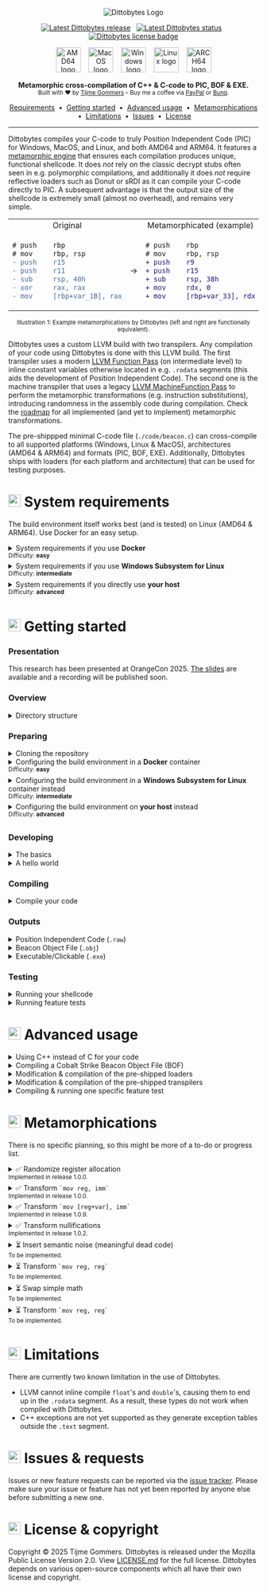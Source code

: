 <p align="center">
    <img src="https://gist.githubusercontent.com/tijme/c77f321c8dacd6d8ce8e0f9e2ab8c719/raw/029692c26cb1dd1c05f1c4544a96d333544b9f3a/dittobytes.svg" alt="Dittobytes Logo" />
</p>
<p align="center">
    <a href="https://github.com/tijme/dittobytes/releases"><img src="https://img.shields.io/github/v/release/tijme/dittobytes?style=for-the-badge&labelColor=850447&color=ba0745&cache=1" alt="Latest Dittobytes release" /></a>
    &nbsp;
    <a href="https://github.com/tijme/dittobytes/actions"><img src="https://img.shields.io/github/actions/workflow/status/tijme/dittobytes/validation.yml?style=for-the-badge&labelColor=850447&color=ba0745&cache=1" alt="Latest Dittobytes status" /></a>
    &nbsp;
    <a href="https://github.com/tijme/dittobytes/blob/master/LICENSE.md"><img src="https://img.shields.io/badge/License-MPL%20V2.0-ba0745?style=for-the-badge&labelColor=850447&cache=1" alt="Dittobytes license badge" /></a>
</p>
<p align="center">
    <img src="https://gist.githubusercontent.com/tijme/ac043c7360ebcb89ac3be393a152dde0/raw/2f4bfb6f639419b49c9a2e3bfa440fdfd7576949/arch_amd64.svg" alt="AMD64 logo" width="50" height="50" />
    &nbsp;&nbsp;
    <img src="https://gist.githubusercontent.com/tijme/7262f114a2e018e323fd97837525f87d/raw/5e58faa4765f054e86e7c774be06bacb6e630b7b/os_macos.svg" alt="MacOS logo" width="50" height="50" />
    &nbsp;&nbsp;
    <img src="https://gist.githubusercontent.com/tijme/7262f114a2e018e323fd97837525f87d/raw/5e58faa4765f054e86e7c774be06bacb6e630b7b/os_windows.svg" alt="Windows logo" width="50" height="50" />
    &nbsp;&nbsp;
    <img src="https://gist.githubusercontent.com/tijme/7262f114a2e018e323fd97837525f87d/raw/5e58faa4765f054e86e7c774be06bacb6e630b7b/os_linux.svg" alt="Linux logo" width="50" height="50" />
    &nbsp;&nbsp;
    <img src="https://gist.githubusercontent.com/tijme/a5e815ace37e12dc8e36060cc31cee4d/raw/2f6fba67d2d597294de5ccaec48d1325f0c76354/arch_arm64.svg" alt="ARCH64 logo" width="50" height="50" />
</p>
<p align="center">
    <b>Metamorphic cross-compilation of C++ & C-code to PIC, BOF & EXE.</b>
    <br/>
    <sup>Built with ♥ by <a href="https://www.linkedin.com/in/tijme/">Tijme Gommers</a> – Buy me a coffee via <a href="https://dittobytes.com/sponsor-via-paypal">PayPal</a> or <a href="https://dittobytes.com/sponsor-via-bunq">Bunq</a>.</sup>
    <br/>
</p>
<p align="center">
    <a href="#-system-requirements">Requirements</a>
    &nbsp;•&nbsp;
    <a href="#-getting-started">Getting started</a>
    &nbsp;•&nbsp;
    <a href="#-advanced-usage">Advanced usage</a>
    &nbsp;•&nbsp;
    <a href="#-metamorphications">Metamorphications</a>
    &nbsp;•&nbsp;
    <a href="#-limitations">Limitations</a>
    &nbsp;•&nbsp;
    <a href="#-issues--requests">Issues</a>
    &nbsp;•&nbsp;
    <a href="#-license--copyright">License</a>
</p>
<hr>

Dittobytes compiles your C-code to truly Position Independent Code (PIC) for Windows, MacOS, and Linux, and both AMD64 and ARM64. It features a [metamorphic engine](https://en.wikipedia.org/wiki/Metamorphic_code) that ensures each compilation produces unique, functional shellcode. It does *not* rely on the classic decrypt stubs often seen in e.g. polymorphic compilations, and additionally it does *not* require reflective loaders such as Donut or sRDI as it can compile your C-code directly to PIC. A subsequent advantage is that the output size of the shellcode is extremely small (almost no overhead), and remains very simple.

<table align=center>
    <tr>
        <td align=center>Original</td>
        <td align=center></td>
        <td align=center>Metamorphicated (example)</td>
    </tr>
    <tr>
        <td>

```diff
# push    rbp
# mov     rbp, rsp
- push    r15
- push    r11
- sub     rsp, 40h
- xor     rax, rax
- mov     [rbp+var_1B], rax
```

</td>
<td align=center>→</td>
<td>
        
```diff
# push    rbp
# mov     rbp, rsp
+ push    r9
+ push    r15
+ sub     rsp, 38h
+ mov     rdx, 0
+ mov     [rbp+var_33], rdx
```

</td>
</tr>
</table>
<p align=center><sup>Illustration 1: Example metamorphications by Dittobytes (left and right are functionally equivalent).</sup></p>

<p>
    Dittobytes uses a custom LLVM build with two transpilers. Any compilation of your code using Dittobytes is done with this LLVM build. The first transpiler uses a modern <a href="https://llvm.org/docs/WritingAnLLVMNewPMPass.html">LLVM Function Pass</a> (on intermediate level) to inline constant variables otherwise located in e.g. <code>.rodata</code> segments (this aids the development of Position Independent Code). The second one is the machine transpiler that uses a legacy <a href="https://llvm.org/docs/WritingAnLLVMPass.html#the-machinefunctionpass-class">LLVM MachineFunction Pass</a> to perform the metamorphic transformations (e.g. instruction substitutions), introducing randomness in the assembly code during compilation. Check the <a href="#-metamorphications">roadmap</a> for all implemented (and yet to implement) metamorphic transformations.
</p>

The pre-shippped minimal C-code file (`./code/beacon.c`) can cross-compile to all supported platforms (Windows, Linux & MacOS), architectures (AMD64 & ARM64) and formats (PIC, BOF, EXE). Additionally, Dittobytes ships with loaders (for each platform and architecture) that can be used for testing purposes.

<h1><img src="https://gist.githubusercontent.com/tijme/c77f321c8dacd6d8ce8e0f9e2ab8c719/raw/b74e2cd4679ddc3dc6e14c0651d1489cddfd1ea8/logo-heading.svg" width=25 height=25 /> System requirements</h1>

<p>The build environment itself works best (and is tested) on Linux (AMD64 & ARM64). Use Docker for an easy setup.</p>

<details>
    <summary>System requirements if you use <b>Docker</b><br><sup>Difficulty: <strong>easy</strong></summary>
    <hr>
    <p>
        A custom version of <a href="https://github.com/tijme/forked-dittobytes-llvm-project/tree/release/18.x">LLVM</a> needs to be built from source, which requires quite some memory and disk space to be allocated by Docker. The build takes around 2.5 hours. I got it to work with the following Docker resource configuration.
        <blockquote>⚠️ If Docker cannot allocate enough resources, the build might fail with an error like <code>ResourceExhausted: cannot allocate memory</code>.</blockquote>
        <ul>
            <li>Set CPU limit to: <code>8</code>.</li>
            <li>Set memory limit to: <code>10 GB</code>.</li>
            <li>Set swap to: <code>2 GB</code>.</li>
            <li>Set disk usage limit: <code>1 TB</code> (though this can likely be much lower).</li>
        </ul>
    </p>
    <hr>
</details>

<details>
    <summary>System requirements if you use <b>Windows Subsystem for Linux</b><br><sup>Difficulty: <strong>intermediate</strong></summary>
    <hr>
    <p>
        A custom version of <a href="https://github.com/tijme/forked-dittobytes-llvm-project/tree/release/18.x">LLVM</a> needs to be built from source. Quite some memory and disk space is required. The build takes around 2.5 hours. I got it to work with the following resources.
        <ul>
            <li>CPU cores: <code>8</code>.</li>
            <li>Memory: <code>10 GB</code>.</li>
            <li>Disk space: <code>1 TB</code> (though this can likely be much lower).</li>
        </ul>
    </p>
    <hr>
</details>

<details>
    <summary>System requirements if you directly use <b>your host</b><br><sup>Difficulty: <strong>advanced</strong></summary>
    <hr>
    <p>
        A custom version of <a href="https://github.com/tijme/forked-dittobytes-llvm-project/tree/release/18.x">LLVM</a> needs to be built from source. Quite some memory and disk space is required. The build takes around 2.5 hours. I got it to work with the following resources.
        <ul>
            <li>CPU cores: <code>8</code>.</li>
            <li>Memory: <code>10 GB</code>.</li>
            <li>Disk space: <code>1 TB</code> (though this can likely be much lower).</li>
        </ul>
    </p>
    <hr>
</details>

<h1><img src="https://gist.githubusercontent.com/tijme/c77f321c8dacd6d8ce8e0f9e2ab8c719/raw/b74e2cd4679ddc3dc6e14c0651d1489cddfd1ea8/logo-heading.svg" width=25 height=25 /> Getting started</h1>

### Presentation

This research has been presented at OrangeCon 2025. [The slides](https://github.com/tijme/dittobytes/blob/master/.github/presentation/In%20Memory%20of%20In-Memory%20Detection.pdf) are available and a recording will be published soon.

### Overview

<details>
    <summary>Directory structure</summary>
    <hr>

    dittobytes/
    ├── code/                               # Your C-code that will compile to shellcode.
    │   ├── beacon.c                        # Example file that you can compile using Dittobytes.
    ├── build/                              # Build dir containing loaders and your shellcodes.
    │   ├── beacon-[platform]-[arch].raw    # Your C-code compiled to raw shellcode (.text segment only).
    │   ├── beacon-[platform]-[arch].obj    # Your C-code compiled to BOF/COFF format.
    │   ├── beacon-[platform]-[arch].exe    # Your C-code compiled to executable format.
    │   ├── loader-[platform]-[arch]        # Pre-built raw shellcode loaders for testing purposes.
    │   └── ...
    └── ditto/                              # Internal files supporting the Dittobytes project.
        ├── loaders/                        # Simple shellcode loaders for testing purposes (pre-built).
        │   └── [platform]/
        │       ├── src/
        │       │   └── main.c
        │       └── lib/
        │           └── ...
        ├── scripts/                        # Helper scripts used by the makefile(s).
        │   ├── extract-text-segment.py
        │   └── ...
        ├── tests/                          # C-code files used for feature testing.
        │   ├── [feature-test].c
        │   └── ...
        └── transpilers/                    # The LLVM plugins that act as metamorphic engine.
            ├── intermediate/
            │   └── src/
            │       ├── IntermediateTranspiler.cpp
            │       └── ...
            └── machine/
                └── src/
                    ├── MachineTranspiler.cpp
                    └── ...

<hr>
</details>

### Preparing

<details>
    <summary>Cloning the repository</summary>
    <hr>
    <ul>
        <li>Clone this repository using Git:<br><pre><code>git clone https://github.com/tijme/dittobytes.git</code></pre></li>
        <li>Manually <a href="https://github.com/tijme/dittobytes/blob/master/.github/laughing.gif">review</a> the code so you know what you're compiling and running.</li>
        <li>Finally, move into the project directory and start developing:<br><pre><code>cd ./dittobytes/</code></pre></li>
    </ul>
    <hr>
</details>

<details>
    <summary>Configuring the build environment in a <b>Docker</b> container<br><sup>Difficulty: <strong>easy</strong></summary>
    <hr>
    <p>
        The easiest way to use Dittobytes is via Docker. For this, you need to build a Docker image using the provided <code>Dockerfile</code>.
        <br>
        <ul>
            <li>Build the Docker image:<br><pre><code>docker buildx build -t dittobytes .</code></pre></li>
            <li>Building the image will take around 2.5 hours as LLVM needs to be built from source.</li>
        </ul>
    </p>
    <hr>
</details>

<details>
    <summary>Configuring the build environment in a <b>Windows Subsystem for Linux</b> container instead<br><sup>Difficulty: <strong>intermediate</strong></summary>
    <hr>
    <p>
        If you are on Windows, a more performant option to build the build tools is to use Windows Subsystem for Linux (WSL). However, in contrast to Docker, the installation of the build tools is a manual process.
        <br>
        <ul>
            <li>First of all, install a Debian WSL container:<br><pre><code>wsl --install -d Debian</code></pre></li>
            <li>Then start & enter the container:<br><pre><code>wsl -d Debian</code></pre></li>
        </ul>
        <p>
            Custom versions of Clang and LLVM are eventually used to cross-compile your code, the loaders and the transpilers. Performing this compilation in WSL requires you to configure your WSL the same way as the Docker container is configured. Take a look at the <a href="https://github.com/tijme/dittobytes/blob/master/Dockerfile">Dockerfile</a> or <a href="https://github.com/tijme/dittobytes/blob/master/.github/workflows/validation.yml">GitHub Workflow</a> for reference. Follow the exact same steps as in one of those files. For now, there is no further documentation on setting up the environment in WSL.
        </p>
    </p>
    <hr>
</details>

<details>
    <summary>Configuring the build environment on <b>your host</b> instead<br><sup>Difficulty: <strong>advanced</strong></summary>
    <hr>
    <p>
        Custom versions of Clang and LLVM are used to cross-compile your code, the loaders and the transpilers. If you want to perform this compilation on your host machine, configure your host the same way as the Docker container is configured. Take a look at the <a href="https://github.com/tijme/dittobytes/blob/master/Dockerfile">Dockerfile</a> or <a href="https://github.com/tijme/dittobytes/blob/master/.github/workflows/validation.yml">GitHub Workflow</a> for reference. Follow the exact same steps as in one of those files. And please make sure you're on a Linux host. For now, there is no further documentation on setting up the environment on your host machine. 
    </p>
    <hr>
</details>

### Developing

<details>
    <summary>The basics</summary>
    <hr>
    <p>
        You can modify <code>./code/beacon.c</code> however you like. Just keep the following in mind:
        <br>
        <ul>
            <li>The first function in your code must be named <code>EntryFunction</code>.</li>
            <li><code>EntryFunction</code> must literally (in order) be the first function in your code.</li>
            <li>You cannot use global variables (PIC limitation).</li>
            <li>You cannot use any data from other segments (PIC limitation).</li>
            <li>You must resolve any API function you want to use by yourself (PIC limitation).</li>
        </ul>
    </p>
    <p>
        The following example may give you some guidance. It simulates global variables by using a context struct that you would need to pass to any function you call. It initializes a string by using a <code>char[]</code> array. It calls another function by defining its definition first (as the other function needs to be defined before you can call it, but it cannot be the first function in your code).
    </p>
    <p>
        <a href="https://github.com/tijme/dittobytes/blob/master/code/examples/example-basics/example-basics.c">Example 'The Basics' (<code>example-basics.c</code>)</a>
    </p>
    <hr>
</details>

<details>
    <summary>A hello world</summary>
    <hr>
    <p>
        A hello world requires printing to the console, thus requiring an OS API call to e.g. <code>puts</code>. This is OS specific. For example, for Windows it would require loading <code>KERNEL32.dll</code>, ultimately resolving <code>LoadLibraryA</code> and <code>GetProcAddress</code>. With these two functions resolved, you can then load any function address, such as the address of <code>puts</code>.
    </p>
    <p>
        An example would become quite large, thus for now I'd like to forward you to example file below. It is a Position Independent Code (PIC) for Windows AMD64 & ARM64 which pops a calculator as example.
    </p>
    <p>
        <a href="https://github.com/tijme/dittobytes/blob/master/code/examples/example-calc/example-calc.c">Example 'Popping Calc' (<code>example-calc.c</code>)</a>
    </p>
    <hr>
</details>

### Compiling

<details>
    <summary>Compile your code</summary>
    <hr>
    <ul>
        <li>If using Docker, run the Dittobytes container (or use an equivalent command for your build environment):<br><pre><code>docker run --rm -v ".:/tmp/workdir" -it dittobytes</code></pre></li>
        <li>Compile your code (for all platforms, architectures & formats):<br><pre><code>make</code></pre></li>
        <li>You can also create specific builds: <code>make beacon-[platform]-[arch]-[format]</code>.
            <ul>
                <li>Options:
                    <ul>
                        <li>Platforms: <code>win</code>,<code>lin</code>,<code>mac</code>.</li>
                        <li>Architectures: <code>amd64</code>,<code>arm64</code>.</li>
                        <li>Formats: <code>exe</code>,<code>raw</code>,<code>bof</code>.</li>
                    </ul>
                </li>
                <li>Examples:
                    <ul>
                        <li><code>make beacon-win-amd64-bof</code> (compile your code to Windows AMD64 BOF/COFF).</li>
                        <li><code>make beacon-mac-arm64-raw</code> (compile your code to MacOS ARM64 raw shellcode).</li>
                        <li><code>make beacon-lin-all-raw</code> (compile your shellcode to raw shellcode for Linux and any architecture).</li>
                        <li><code>make beacon-all-all-raw</code> (compile your shellcode to raw shellcode for any platform and architecture).</li>
                        <li><code>make beacon-all-all-all</code> (compile your shellcode to any format any platform and any architecture).</li>
                    </ul>
                </li>
            </ul>
        </li>
    </ul>
    <hr>
</details>

### Outputs

<details>
    <summary>Position Independent Code (<code>.raw</code>)</summary>
    <hr>
    <p>Dittobytes was originally designed to output Truly Position Independent Code (PIC). Simply put, PIC consists of the executable assembly instructions from the <code>.text</code> segment of an executable binary, without any reference to other segments or absolute memory addresses.</p>
    <p>Dittobytes generates <code>.raw</code> files for Windows, Linux and MacOS (and both AMD64 and ARM64).</p>
    <hr>
</details>

<details>
    <summary>Beacon Object File (<code>.obj</code>)</summary>
    <hr>
    <p>In the process of creating Position Independent Code, Dittobytes creates an <code>.obj</code> file (COFF/ELF format). This file is later used to extract the <code>.text</code> segment (<code>.raw</code>) from, or create the executable format (<code>.exe</code>) with. However, the <code>.obj</code> file itself can be used as Cobalt Strike (or any other C&C framework) Beacon Object File (BOF) as well.</p>
    <p>Dittobytes generates <code>.obj</code> files for Windows, Linux and MacOS (and both AMD64 and ARM64).</p>
    <hr>
</details>

<details>
    <summary>Executable/Clickable (<code>.exe</code>)</summary>
    <hr>
    <p>Dittobytes uses the generated Position Independent Code (PIC) in the <code>.obj</code> file to eventually generate an executable/clickable file format (<code>.exe</code>). This means that all executables generated by Dittobytes solely contain Position Independent Code (PIC). For example, constants are inlined instead of stored in the <code>.rodata</code> segment.</p>
    <p>Dittobytes generates <code>.exe</code> files for Windows, Linux and MacOS (and both AMD64 and ARM64).</p>
    <hr>
</details>

### Testing

<details>
    <summary>Running your shellcode</summary>
    <hr>
    <ul>
        <li>
            Run and test your shellcode using the pre-shipped shellcode loader:
            <br>
            <pre><code>./build/loader-[os]-[arch].[ext] ./build/beacon-[os]-[arch].raw</code></pre>
        </li>
    </ul>
    <hr>
</details>

<details>
    <summary>Running feature tests</summary>
    <hr>
    <p>
        Dittobytes comes pre-shipped with feature tests. A feature test is similar to a unit test, but tests from a large feature perspective, instead of a specific code unit perspective. Currently, you can only run feature tests for shellcodes that are compiled for the platform you are running the tests on. For example, in the Docker container only the Linux shellcode would be tested & verified.
        <br>
        <ul>
            <li>If using Docker, run a Dittobytes container:<br><pre><code>docker run --rm -v ".:/tmp/workdir" -it dittobytes</code></pre></li>
            <li>Build the tests:<br><pre><code>make test-suite-build</code></pre></li>
            <li>Run the tests:<br><pre><code>make test-suite-test</code></pre></li>
        </ul>
    </p>
    <hr>
</details>

<h1><img src="https://gist.githubusercontent.com/tijme/c77f321c8dacd6d8ce8e0f9e2ab8c719/raw/b74e2cd4679ddc3dc6e14c0651d1489cddfd1ea8/logo-heading.svg" width=25 height=25 /> Advanced usage</h1>

<details>
    <summary>Using C++ instead of C for your code</summary>
    <hr>
    <p>
        You can easily utilize functionality of C++ by renaming your code file from <code>./code/beacon.c</code> to <code>./code/beacon.cpp</code>. Just make sure to prepend the <code>EntryFunction</code> in the file with <code>extern "C"</code>. Also ensure that the <code>SOURCE_PATH</code> option in the <code>makefile</code> points to the new filename. Do note that you <b>cannot</b> use functionality from external libraries such as <code>libstdc++</code> or <code>libc++</code>. This means you <b>cannot</b> make use of e.g. <code>std::string</code> ⚠️.
    </p>
    <p>
        <a href="https://github.com/tijme/dittobytes/blob/master/code/examples/example-cpp/example-cpp.cpp">Example 'C++ instead of C-code' (<code>example-cpp.c</code>)</a>
    </p>
    <p>Compiling C++ code in Dittobytes works exactly the same as compiling regular C-code.</p>
    <ul>
        <li>If using Docker, run a Dittobytes container:<br><pre><code>docker run --rm -v ".:/tmp/workdir" -it dittobytes</code></pre></li>
        <li>Then compile your code:<br><pre><code>make</code></pre></li>
    </ul>
    <hr>
</details>

<details>
    <summary>Compiling a Cobalt Strike Beacon Object File (BOF)</summary>
    <hr>
    <p>
        To compile a Beacon Object File (BOF) for Cobalt Strike or any other Command & Control framework, copy <code>./code/examples/example-bof/example-bof.c</code> to <code>./code/beacon.c</code>. Then adjust the source code to your needs.
    </p>
    <p>
        <a href="https://github.com/tijme/dittobytes/blob/master/code/examples/example-bof/example-bof.c">Example 'Beacon Object File' (<code>example-bof.c</code>)</a>
    </p>
    <p>Remember to solely compile to the <code>BOF/COFF</code> format using the <code>make</code> command (see below example) ⚠️.</p>
    <ul>
        <li>If using Docker, run a Dittobytes container:<br><pre><code>docker run --rm -v ".:/tmp/workdir" -it dittobytes</code></pre></li>
        <li>Then compile your code:<br><pre><code>make beacon-win-amd64-bof</code></pre></li>
    </ul>
    <hr>
</details>

<details>
    <summary>Modification & compilation of the pre-shipped loaders</summary>
    <hr>
    <p>
        You can modify the pre-shipped loaders by editing the code in <code>./ditto/loaders/[platform]/src/main.c</code>, after which you can compile them using the following commands in the root of the Dittobytes project:
        <br>
        <ul>
            <li>If using Docker, run a Dittobytes container:<br><pre><code>docker run --rm -v ".:/tmp/workdir" -it dittobytes</code></pre></li>
            <li>Compile the loaders:<br><pre><code>make ditto-loaders</code></pre></li>
        </ul>
    </p>
    <hr>
</details>

<details>
    <summary>Modification & compilation of the pre-shipped transpilers</summary>
    <hr>
    <p>
        You can modify the pre-shipped transpiler(s) by editing the code in <code>./ditto/transpilers/[type]/src/[type].cpp</code>, after which you can compile them using the following commands in the root of the Dittobytes project:
        <br>
        <ul>
            <li>If using Docker, run a Dittobytes container:<br><pre><code>docker run --rm -v ".:/tmp/workdir" -it dittobytes</code></pre></li>
            <li>Compile the transpilers:<br><pre><code>make ditto-transpilers</code></pre></li>
        </ul>
        Dittobytes ships with two transpilers. The first one is the intermediate transpiler that uses a modern <a href="https://llvm.org/docs/WritingAnLLVMNewPMPass.html">LLVM Function Pass</a> to inline constant variables otherwise located in <code>.rodata</code> segments. The second one is the machine transpiler that uses a legacy <a href="https://llvm.org/docs/WritingAnLLVMPass.html#the-machinefunctionpass-class">LLVM MachineFunction Pass</a> to perform the metamorphism.
    </p>
    <hr>
</details>

<details>
    <summary>Compiling & running one specific feature test</summary>
    <hr>
    <p>
        The test-suite commands in the makefile usually compile and test all feature tests (cross-os and cross-architecture). If you want to test just one specific feature test, or if you want to to test build artifacts for a specific os or architecture, use the commands below. You can adjust the <code>TEST_*</code> arguments to your needs.
        <br>
        <ul>
            <li>If using Docker, run a Dittobytes container:<br><pre><code>docker run --rm -v ".:/tmp/workdir" -it dittobytes</code></pre></li>
            <li>Build the test(s):<br><pre><code>make TEST_OS=win TEST_ARCH=arm64 TEST_SOURCE_PATH=./ditto/tests/all/all/3_metamorphication_010_transform_nullifications.c TEST_METAMORPHICATION=transform_nullifications test-suite-build</code></pre></li>
            <li>Run the test(s):<br><pre><code>make TEST_OS=win TEST_ARCH=arm64 TEST_SOURCE_PATH=./ditto/tests/all/all/3_metamorphication_010_transform_nullifications.c TEST_METAMORPHICATION=transform_nullifications test-suite-test</code></pre></li>
        </ul>
        The above example would build the feature test <code>3_metamorphication_010_transform_nullifications.c</code> for Windows ARM64. This may result in many build artifacts (<code>[amount of feature tests] × [amount of os's] × [amount of arch's] × [amount of metamorphications]</code>), in this case 1 (<code>1 × 1 × 1 × 1</code>). The second command verifies the build artifacts based on the <code>@verify</code> statements in the feature test source code file(s).
    </p>
    <hr>
</details>

<h1><img src="https://gist.githubusercontent.com/tijme/c77f321c8dacd6d8ce8e0f9e2ab8c719/raw/b74e2cd4679ddc3dc6e14c0651d1489cddfd1ea8/logo-heading.svg" width=25 height=25 /> Metamorphications</h1>

There is no specific planning, so this might be more of a to-do or progress list.

<details>
    <summary>
        ✅ Randomize register allocation<br>
        <sup>Implemented in release 1.0.0.</sup>
    </summary>
    <p>Randomizes the allocation order of CPU registers, causing different registers to be used each compile.</p>
    <table>
        <tr>
            <td align=center>Original</td>
            <td></td>
            <td align=center>Metamorphicated (sample 1)</td>
            <td align=center>Metamorphicated (sample 2)</td>
        </tr>
        <tr>
            <td>

```diff
- mov     rcx, 3Eh
- mov     rdx, 4Fh
- lea     r8, [rbp+var]
```

</td>
<td align=center>→</td>
<td>

```diff
+ mov     r11, 3Eh
+ mov     r10, 4Fh
+ lea     r9, [rbp+var]
```

</td>
<td>

```diff
+ mov     r9, 3Eh
+ mov     r12, 4Fh
+ lea     rdi, [rbp+var]
```

</td>
        </tr>
    </table>
    <hr>
</details>

<details>
    <summary>
        ✅ Transform <code>`mov reg, imm`</code><br>
        <sup>Implemented in release 1.0.0.</sup>
    </summary>
    <p>Substitutes instructions that move an immediate value to a register in various ways each compile.</p>
    <table>
        <tr>
            <td align=center>Original</td>
            <td></td>
            <td align=center>Metamorphicated (sample 1)</td>
            <td align=center>Metamorphicated (sample 2)</td>
        </tr>
        <tr>
            <td>

```diff
- mov     rcx, BAh
```

</td>
<td align=center>→</td>
<td>

```diff
+ mov     rax, EFh
+ mov     rcx, 55h
+ xor     rcx, rax
```

</td>
<td>

```diff
+ mov     rax, 3Bh
+ mov     rcx, 7Fh
+ add     rcx, rax
```

</td>
        </tr>
    </table>
    <hr>
</details>

<details>
    <summary>
        ✅ Transform <code>`mov [reg+var], imm`</code><br>
        <sup>Implemented in release 1.0.9.</sup>
    </summary>
    <p>Substitutes instructions that move an immediate value to the stack in various ways each compile.</p>
    <table>
        <tr>
            <td align=center>Original</td>
            <td></td>
            <td align=center>Metamorphicated (sample 1)</td>
            <td align=center>Metamorphicated (sample 2)</td>
        </tr>
        <tr>
            <td>

```diff
- mov     [rcx+var_8], 83h
```

</td>
<td align=center>→</td>
<td>

```diff
+ mov     rax, D9h
+ mov     [rcx+var_8], AAh
+ add     [rcx+var_8], rax
```

</td>
<td>

```diff
+ mov     rax, 11h
+ mov     [rcx+var_8], 92h
+ xor     [rcx+var_8], rax
```

</td>
        </tr>
    </table>
    <hr>
</details>

<details>
    <summary>
        ✅ Transform nullifications<br>
        <sup>Implemented in release 1.0.2.</sup>
    </summary>
    <p>Substitutes various instructions that nullify a register each compile.</p>
    <table>
        <tr>
            <td align=center>Original</td>
            <td></td>
            <td align=center>Metamorphicated (sample 1)</td>
            <td align=center>Metamorphicated (sample 2)</td>
        </tr>
        <tr>
            <td>

```diff
- xor     r12, r12
```

</td>
<td align=center>→</td>
<td>

```diff
+ mov     r12, 0
```

</td>
<td>

```diff
! Yet to be implemented
+ sub     r12, r12
```

</td>
        </tr>
    </table>
    <hr>
</details>

<details>
    <summary>
        ⏳ Insert semantic noise (meaningful dead code)<br>
        <sup>To be implemented.</sup>
    </summary>
    <p>Insertion of opaque instructions or basic blocks (from trusted software) that do not affect code functionality.</p>
    <table>
        <tr>
            <td align=center>Original</td>
            <td></td>
            <td align=center>Metamorphicated (sample 1)</td>
            <td align=center>Metamorphicated (sample 2)</td>
        </tr>
        <tr>
            <td>

```diff
- mov     rax, 1
```

</td>
<td align=center>→</td>
<td>

```diff
+ mov     rax, 1
+ mov     rbx, [false_flag]
+ cmp     rbx, 1
+ -- more instructions --
+ je      skip_next_instr
+ -- more instructions --
+ mov     rax, 42
```

</td>
<td>

```diff
+ mov     rax, 1
+ -- more instructions --
+ mov     rbx, [false_flag]
+ -- more instructions --
+ cmp     rbx, 0
+ je      skip_next_instr
+ mov     rax, 1
+ -- more instructions --
```

</td>
        </tr>
    </table>
    <hr>
</details>

<details>
    <summary>
         ⏳ Transform <code>`mov reg, reg`</code><br>
        <sup>To be implemented.</sup>
    </summary>
    <p>Substitutes instructions that move a register value to another register in various ways each compile.</p>
    <table>
        <tr>
            <td align=center>Original</td>
            <td></td>
            <td align=center>Metamorphicated (sample 1)</td>
            <td align=center>Metamorphicated (sample 2)</td>
        </tr>
        <tr>
            <td>

```diff
- mov     rax, r8
```

</td>
<td align=center>→</td>
<td>

```diff
+ push    r8
+ pop     rax
```

</td>
<td>

```diff
+ xor rax, rax
+ add rax, r8
```

</td>
        </tr>
    </table>
    <hr>
</details>

<details>
    <summary>
         ⏳ Swap simple math<br>
        <sup>To be implemented.</sup>
    </summary>
    <p>Transform mathematical instructions with equivalents each compile.</p>
    <table>
        <tr>
            <td align=center>Original</td>
            <td></td>
            <td align=center>Metamorphicated (sample 1)</td>
            <td align=center>Metamorphicated (sample 2)</td>
        </tr>
        <tr>
            <td>

```diff
- sub reg, imm
```

</td>
<td align=center>→</td>
<td>

```diff
+ add reg, -imm
```

</td>
<td>

```diff
+ lea reg, [reg - imm]
```

</td>
        </tr>
    </table>
    <hr>
</details>

<details>
    <summary>
         ⏳ Transform <code>`mov reg, reg`</code><br>
        <sup>To be implemented.</sup>
    </summary>
    <p>Substitutes instructions that move a register value to another register in various ways each compile.</p>
    <table>
        <tr>
            <td align=center>Original</td>
            <td></td>
            <td align=center>Metamorphicated (sample 1)</td>
            <td align=center>Metamorphicated (sample 2)</td>
        </tr>
        <tr>
            <td>

```diff
- mov     rax, r8
```

</td>
<td align=center>→</td>
<td>

```diff
+ push    r8
+ pop     rax
```

</td>
<td>

```diff
+ xor rax, rax
+ add rax, r8
```

</td>
        </tr>
    </table>
    <hr>
</details>

<h1><img src="https://gist.githubusercontent.com/tijme/c77f321c8dacd6d8ce8e0f9e2ab8c719/raw/b74e2cd4679ddc3dc6e14c0651d1489cddfd1ea8/logo-heading.svg" width=25 height=25 /> Limitations</h1>

There are currently two known limitation in the use of Dittobytes.

* LLVM cannot inline compile `float`'s and `double`'s, causing them to end up in the `.rodata` segment. As a result, these types do not work when compiled with Dittobytes.
* C++ exceptions are not yet supported as they generate exception tables outside the `.text` segment.

<h1><img src="https://gist.githubusercontent.com/tijme/c77f321c8dacd6d8ce8e0f9e2ab8c719/raw/b74e2cd4679ddc3dc6e14c0651d1489cddfd1ea8/logo-heading.svg" width=25 height=25 /> Issues & requests</h1>

Issues or new feature requests can be reported via the [issue tracker](https://github.com/tijme/dittobytes/issues). Please make sure your issue or feature has not yet been reported by anyone else before submitting a new one.

<h1><img src="https://gist.githubusercontent.com/tijme/c77f321c8dacd6d8ce8e0f9e2ab8c719/raw/b74e2cd4679ddc3dc6e14c0651d1489cddfd1ea8/logo-heading.svg" width=25 height=25 /> License & copyright</h1>

Copyright &copy; 2025 Tijme Gommers. Dittobytes is released under the Mozilla Public License Version 2.0. View [LICENSE.md](https://github.com/tijme/dittobytes/blob/master/LICENSE.md) for the full license. Dittobytes depends on various open-source components which all have their own license and copyright.
